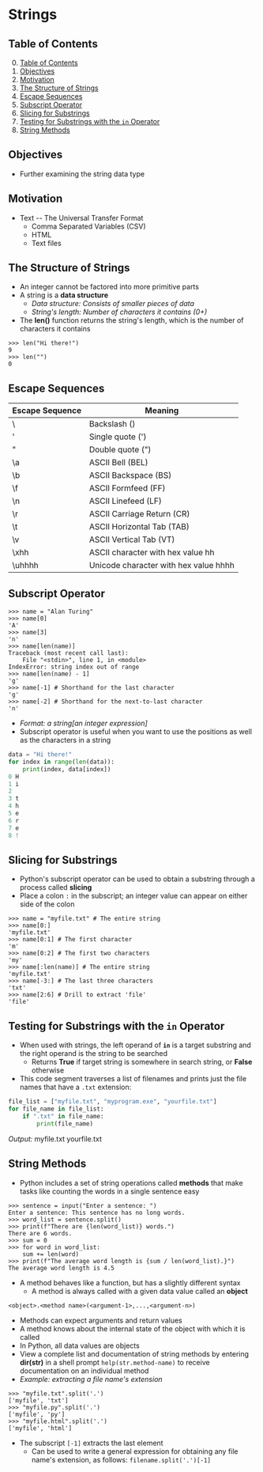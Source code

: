 # Strings

## Table of Contents

0. [Table of Contents](#table-of-contents)
1. [Objectives](#objectives)
2. [Motivation](#motivation)
3. [The Structure of Strings](#the-structure-of-strings)
4. [Escape Sequences](#escape-sequences)
5. [Subscript Operator](#subscript-operator)
6. [Slicing for Substrings](#slicing-for-substrings)
7. [Testing for Substrings with the `in` Operator](#testing-for-substrings-with-the-in-operator)
8. [String Methods](#string-methods)

## Objectives

- Further examining the string data type

## Motivation

- Text -- The Universal Transfer Format
    - Comma Separated Variables (CSV)
    - HTML
    - Text files

## The Structure of Strings

- An integer cannot be factored into more primitive parts
- A string is a **data structure**
    - *Data structure: Consists of smaller pieces of data*
    - *String's length: Number of characters it contains (0+)*
- The **len()** function returns the string's length, which is 
  the number of characters it contains 
```shell
>>> len("Hi there!")
9
>>> len("")
0
```

## Escape Sequences

| Escape Sequence | Meaning                               |
|-----------------|---------------------------------------|
| \\              | Backslash (\)                         |
| \'              | Single quote (')                      |
| \"              | Double quote (")                      |
| \a              | ASCII Bell (BEL)                      |
| \b              | ASCII Backspace (BS)                  |
| \f              | ASCII Formfeed (FF)                   |
| \n              | ASCII Linefeed (LF)                   |
| \r              | ASCII Carriage Return (CR)            |
| \t              | ASCII Horizontal Tab (TAB)            |
| \v              | ASCII Vertical Tab (VT)               |
| \xhh            | ASCII character with hex value hh     |
| \uhhhh          | Unicode character with hex value hhhh |

## Subscript Operator

```shell
>>> name = "Alan Turing"
>>> name[0]
'A'
>>> name[3]
'n'
>>> name[len(name)]
Traceback (most recent call last):
    File "<stdin>", line 1, in <module>
IndexError: string index out of range
>>> name[len(name) - 1]
'g'
>>> name[-1] # Shorthand for the last character
'g'
>>> name[-2] # Shorthand for the next-to-last character
'n'
```
- *Format: a string[an integer expression]*
- Subscript operator is useful when you want to use the positions as well
  as the characters in a string 
```python
data = "Hi there!"
for index in range(len(data)):
    print(index, data[index])
0 H
1 i
2 
3 t
4 h
5 e
6 r
7 e
8 !
```

## Slicing for Substrings

- Python's subscript operator can be used to obtain a substring through a process
  called **slicing**
- Place a colon `:` in the subscript; an integer value can appear on either side
  of the colon 
```shell
>>> name = "myfile.txt" # The entire string
>>> name[0:]
'myfile.txt'
>>> name[0:1] # The first character
'm'
>>> name[0:2] # The first two characters
'my'
>>> name[:len(name)] # The entire string
'myfile.txt'
>>> name[-3:] # The last three characters
'txt'
>>> name[2:6] # Drill to extract 'file'
'file'
```

## Testing for Substrings with the `in` Operator

- When used with strings, the left operand of **`in`** is a target substring and 
  the right operand is the string to be searched
    - Returns **True** if target string is somewhere in search string, or **False**
      otherwise
- This code segment traverses a list of filenames and prints just the file names that 
  have a `.txt` extension:
```python
file_list = ["myfile.txt", "myprogram.exe", "yourfile.txt"]
for file_name in file_list:
    if ".txt" in file_name:
        print(file_name)
```
*Output:*
myfile.txt
yourfile.txt 

## String Methods

- Python includes a set of string operations called **methods** that make tasks like 
  counting the words in a single sentence easy
```shell
>>> sentence = input("Enter a sentence: ")
Enter a sentence: This sentence has no long words. 
>>> word_list = sentence.split()
>>> print(f"There are {len(word_list)} words.")
There are 6 words. 
>>> sum = 0
>>> for word in word_list:
    sum += len(word)
>>> print(f"The average word length is {sum / len(word_list).}")
The average word length is 4.5
```
- A method behaves like a function, but has a slightly different syntax
    - A method is always called with a given data value called an **object**
```text
<object>.<method name>(<argument-1>,...,<argument-n>)
```
- Methods can expect arguments and return values
- A method knows about the internal state of the object with which it is called 
- In Python, all data values are objects 
- View a complete list and documentation of string methods by entering **dir(str)**
  in a shell prompt `help(str.method-name)` to receive documentation on an individual
  method
- *Example: extracting a file name's extension*
```shell
>>> "myfile.txt".split('.')
['myfile', 'txt']
>>> "myfile.py".split('.')
['myfile', 'py']
>>> "myfile.html".split('.')
['myfile', 'html']
```
- The subscript `[-1]` extracts the last element
    - Can be used to write a general expression for obtaining any file name's 
      extension, as follows: 
      `filename.split('.')[-1]`

